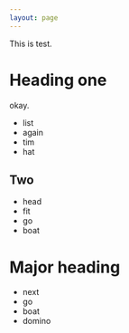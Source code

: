 ```yaml
---
layout: page
---
```


This is test.

# Heading one

okay.

- list
- again
- tim
- hat

## Two

- head
- fit
- go
- boat

# Major heading

- next
- go
- boat
- domino
